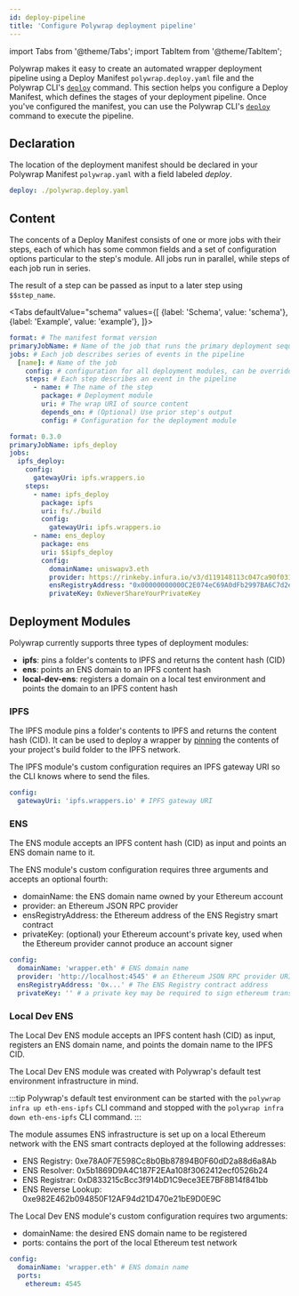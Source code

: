 ```yaml
---
id: deploy-pipeline
title: 'Configure Polywrap deployment pipeline'
---
```


import Tabs from '@theme/Tabs';
import TabItem from '@theme/TabItem';

Polywrap makes it easy to create an automated wrapper deployment pipeline using a Deploy Manifest `polywrap.deploy.yaml` file and the Polywrap CLI's [`deploy`](https://github.com/polywrap/cli/tree/origin-dev/packages/cli#deploy--d) command.
This section helps you configure a Deploy Manifest, which defines the stages of your deployment pipeline. 
Once you've configured the manifest, you can use the Polywrap CLI's [`deploy`](https://github.com/polywrap/cli/tree/origin-dev/packages/cli#deploy--d) command to execute the pipeline.

## Declaration

The location of the deployment manifest should be declared in your Polywrap Manifest `polywrap.yaml` with a field labeled *deploy*.

```yaml
deploy: ./polywrap.deploy.yaml
```

## Content

The concents of a Deploy Manifest consists of one or more jobs with their steps, each of which has some common fields and a set of configuration options particular to the step's module. All jobs run in parallel, while steps of each job run in series.

The result of a step can be passed as input to a later step using `$$step_name`.

<Tabs
defaultValue="schema"
values={[
{label: 'Schema', value: 'schema'},
{label: 'Example', value: 'example'},
]}>
<TabItem value="schema">

```yaml
format: # The manifest format version
primaryJobName: # Name of the job that runs the primary deployment sequence.
jobs: # Each job describes series of events in the pipeline
  [name]: # Name of the job
    config: # configuration for all deployment modules, can be overridden within each step
    steps: # Each step describes an event in the pipeline
      - name: # The name of the step
        package: # Deployment module
        uri: # The wrap URI of source content
        depends_on: # (Optional) Use prior step's output
        config: # Configuration for the deployment module
```

</TabItem>
<TabItem value="example">

```yaml
format: 0.3.0
primaryJobName: ipfs_deploy
jobs:
  ipfs_deploy:
    config:
      gatewayUri: ipfs.wrappers.io
    steps:
      - name: ipfs_deploy
        package: ipfs
        uri: fs/./build
        config:
          gatewayUri: ipfs.wrappers.io
      - name: ens_deploy
        package: ens
        uri: $$ipfs_deploy
        config:
          domainName: uniswapv3.eth
          provider: https://rinkeby.infura.io/v3/d119148113c047ca90f0311ed729c467
          ensRegistryAddress: "0x00000000000C2E074eC69A0dFb2997BA6C7d2e1e"
          privateKey: 0xNeverShareYourPrivateKey
```
</TabItem>
</Tabs>

## Deployment Modules

Polywrap currently supports three types of deployment modules: 
 - **ipfs**: pins a folder's contents to IPFS and returns the content hash (CID)
 - **ens**: points an ENS domain to an IPFS content hash
 - **local-dev-ens**: registers a domain on a local test environment and points the domain to an IPFS content hash

### IPFS

The IPFS module pins a folder's contents to IPFS and returns the content hash (CID). 
It can be used to deploy a wrapper by [pinning](https://docs.ipfs.io/how-to/pin-files/) the contents of your project's build folder to the IPFS network. 

The IPFS module's custom configuration requires an IPFS gateway URI so the CLI knows where to send the files.

```yaml title="Example: ipfs configuration"
config:
  gatewayUri: 'ipfs.wrappers.io' # IPFS gateway URI
```

### ENS

The ENS module accepts an IPFS content hash (CID) as input and points an ENS domain name to it.

The ENS module's custom configuration requires three arguments and accepts an optional fourth:
 - domainName: the ENS domain name owned by your Ethereum account
 - provider: an Ethereum JSON RPC provider
 - ensRegistryAddress: the Ethereum address of the ENS Registry smart contract
 - privateKey: (optional) your Ethereum account's private key, used when the Ethereum provider cannot produce an account signer

```yaml title="Example: ens configuration"
config:
  domainName: 'wrapper.eth' # ENS domain name
  provider: 'http://localhost:4545' # an Ethereum JSON RPC provider URI
  ensRegistryAddress: '0x...' # The ENS Registry contract address
  privateKey: '' # a private key may be required to sign ethereum transactions
```

### Local Dev ENS

The Local Dev ENS module accepts an IPFS content hash (CID) as input, registers an ENS domain name, and points the domain name to the IPFS CID.

The Local Dev ENS module was created with Polywrap's default test environment infrastructure in mind. 

:::tip
Polywrap's default test environment can be started with the `polywrap infra up eth-ens-ipfs` CLI command and stopped with the `polywrap infra down eth-ens-ipfs` CLI command.
:::

The module assumes ENS infrastructure is set up on a local Ethereum network with the ENS smart contracts deployed at the following addresses:

 - ENS Registry: 0xe78A0F7E598Cc8b0Bb87894B0F60dD2a88d6a8Ab
 - ENS Resolver: 0x5b1869D9A4C187F2EAa108f3062412ecf0526b24
 - ENS Registrar: 0xD833215cBcc3f914bD1C9ece3EE7BF8B14f841bb
 - ENS Reverse Lookup: 0xe982E462b094850F12AF94d21D470e21bE9D0E9C

The Local Dev ENS module's custom configuration requires two arguments:
 - domainName: the desired ENS domain name to be registered
 - ports: contains the port of the local Ethereum test network

```yaml title="Example: local-dev-ens configuration"
config:
  domainName: 'wrapper.eth' # ENS domain name
  ports:
    ethereum: 4545
```